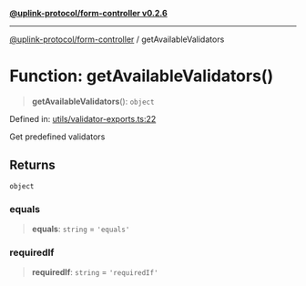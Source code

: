 [**@uplink-protocol/form-controller v0.2.6**](../README.md)

***

[@uplink-protocol/form-controller](../globals.md) / getAvailableValidators

# Function: getAvailableValidators()

> **getAvailableValidators**(): `object`

Defined in: [utils/validator-exports.ts:22](https://github.com/jmkcoder/uplink-protocol-form-controller/blob/b4197b802291c2a362dd28d04ee111d1534495f5/src/utils/validator-exports.ts#L22)

Get predefined validators

## Returns

`object`

### equals

> **equals**: `string` = `'equals'`

### requiredIf

> **requiredIf**: `string` = `'requiredIf'`
